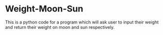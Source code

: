 # Weight-Moon-Sun
This is a python code for a program which will ask user to input their weight and return their weight on moon and sun respectively. 

